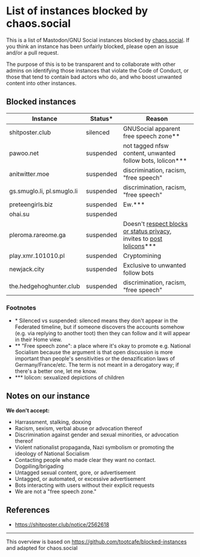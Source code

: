 List of instances blocked by chaos.social
=======

This is a list of Mastodon/GNU Social instances blocked by [chaos.social](https://tchaos.social). If you think an instance has been unfairly blocked, please open an issue and/or a pull request.

The purpose of this is to be transparent and to collaborate with other admins on identifying those instances that violate the Code of Conduct, or those that tend to contain bad actors who do, and who boost unwanted content into other instances.

Blocked instances
-------

| Instance | Status\* | Reason |
| ---- | ---- | ---- |
| shitposter.club | silenced | GNUSocial apparent free speech zone\*\* |
| pawoo.net | suspended | not tagged nfsw content, unwanted follow bots, lolicon\*\*\* |
| anitwitter.moe | suspended | discrimination, racism, "free speech" |
| gs.smuglo.li, pl.smuglo.li  | suspended | discrimination, racism, "free speech" |
| preteengirls.biz | suspended | Ew.\*\*\* |
| ohai.su | suspended | |
| pleroma.rareome.ga | suspended | Doesn't [respect blocks or status privacy](https://pleroma.rareome.ga/notice/113524), invites to [post lolicons](https://pleroma.rareome.ga/notice/55113)\*\*\* |
| play.xmr.101010.pl | suspended | Cryptomining |
| newjack.city | suspended | Exclusive to unwanted follow bots |
| the.hedgehoghunter.club | suspended | discrimination, racism, "free speech" |

### Footnotes

- \* Silenced vs suspended: silenced means they don't appear in the Federated timeline, but if someone discovers the accounts somehow (e.g. via replying to another toot) then they can follow and it will appear in their Home view.
- \*\* "Free speech zone": a place where it's okay to promote e.g. National Socialism because the argument is that open discussion is more important than people's sensitivities or the denazification laws of Germany/France/etc. The term is not meant in a derogatory way; if there's a better one, let me know.
- \*\*\* lolicon: sexualized depictions of children

Notes on our instance
-----

**We don't accept:**
- Harrassment, stalking, doxxing
- Racism, sexism, verbal abuse or advocation thereof
- Discrimination against gender and sexual minorities, or advocation thereof
- Violent nationalist propaganda, Nazi symbolism or promoting the ideology of National Socialism
- Contacting people who made clear they want no contact. Dogpiling/brigading
- Untagged sexual content, gore, or advertisement
- Untagged, or automated, or excessive advertisement
- Bots interacting with users without their explicit requests
- We are not a "free speech zone."


References
-----

- https://shitposter.club/notice/2562618

-----
This overview is based on https://github.com/tootcafe/blocked-instances and adapted for chaos.social
